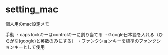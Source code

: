 # setting_mac
個人用のmac設定メモ

手動
・caps lockキーはcontrolキーに割り当てる
・Google日本語を入れる（ひらがな(google)と英数のみにする）
・ファンクションキーを標準のファンクションキーとして使用
